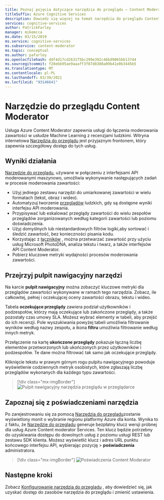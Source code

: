 ```yaml
---
title: Poznaj pojęcia dotyczące narzędzia do przeglądu — Content Moderator
titleSuffix: Azure Cognitive Services
description: Dowiedz się więcej na temat narzędzia do przeglądu Content Moderator, witryny sieci Web, która koordynuje związany z tym, że nastąpi łagodzenie połączonych plików AI i
services: cognitive-services
author: PatrickFarley
manager: mikemcca
ms.date: 03/15/2019
ms.service: cognitive-services
ms.subservice: content-moderator
ms.topic: conceptual
ms.author: pafarley
ms.openlocfilehash: ddf4d17cd2631f5bc299e392c46bd9065bb13744
ms.sourcegitcommit: f28ebb95ae9aaaff3f87d8388a09b41e0b3445b5
ms.translationtype: MT
ms.contentlocale: pl-PL
ms.lasthandoff: 03/30/2021
ms.locfileid: "93146641"
---
```

# <a name="content-moderator-review-tool"></a>Narzędzie do przeglądu Content Moderator

Usługa Azure Content Moderator zapewnia usługi do łączenia moderowania zawartości w usłudze Machine Learning z recenzjami ludzkimi. Witryna internetowa [Narzędzia do przeglądu](https://contentmoderator.cognitive.microsoft.com) jest przyjaznym frontonem, który zapewnia szczegółowy dostęp do tych usług.

## <a name="what-it-does"></a>Wyniki działania

[Narzędzie do przeglądu](https://contentmoderator.cognitive.microsoft.com), używane w połączeniu z interfejsami API moderowanymi maszynowo, umożliwia wykonywanie następujących zadań w procesie moderowania zawartości:

- Użyj jednego zestawu narzędzi do umiarkowanej zawartości w wielu formatach (tekst, obraz i wideo).
- Automatyzuj tworzenie [przeglądów](../review-api.md#reviews) ludzkich, gdy są dostępne wyniki interfejsu API moderowania.
- Przypisywać lub eskalować przeglądy zawartości do wielu zespołów przeglądów zorganizowanych według kategorii zawartości lub poziomu doświadczenia.
- Użyj domyślnych lub niestandardowych filtrów logiki,[](../review-api.md#workflows)aby sortować i śledzić zawartość, bez konieczności pisania kodu.
- Korzystając z [łączników](./configure.md#connectors) , można przetwarzać zawartość przy użyciu usług Microsoft PhotoDNA, analiza tekstu i twarz, a także interfejsów API Content Moderator.
- Pobierz kluczowe metryki wydajności procesów moderowania zawartości.

## <a name="review-tool-dashboard"></a>Przejrzyj pulpit nawigacyjny narzędzi

Na karcie **pulpit nawigacyjny** można zobaczyć kluczowe metryki dla przeglądów zawartości wykonywane w ramach tego narzędzia. Zobacz, ile całkowitej, pełnej i oczekującej oceny zawartości obrazu, tekstu i wideo. 

Tabela **oczekujące przeglądy** zawiera podział użytkowników i podzespołów, którzy mają oczekujące lub zakończone przeglądy, a także pozostały czas umowy SLA. Możesz wybrać elementy w tabeli, aby przejść do ich recenzji. Pole wyszukiwania powyżej tabeli umożliwia filtrowanie wyników według nazwy zespołu, a ikona **filtru** umożliwia filtrowanie według innych metryk.

Przełączenie na kartę **ukończone przeglądy** pokazuje łączną liczbę elementów przetworzonych lub ukończonych przez użytkowników i podzespołów. Te dane można filtrować tak samo jak oczekujące przeglądy.

Kliknięcie tekstu w prawym górnym rogu pulpitu nawigacyjnego powoduje wyświetlenie codziennych metryk osobistych, które zgłaszają liczbę przeglądów wykonanych dla każdego typu zawartości.

> [!div class="mx-imgBorder"]
> ![Pulpit nawigacyjny narzędzia przeglądu w przeglądarce](images/0-dashboard.png)

## <a name="review-tool-credentials"></a>Zapoznaj się z poświadczeniami narzędzia

Po zarejestrowaniu się za pomocą [Narzędzia do przeglądu](https://contentmoderator.cognitive.microsoft.com)zostanie wyświetlony monit o wybranie regionu platformy Azure dla konta. Wynika to z faktu, że [Narzędzie do przeglądu](https://contentmoderator.cognitive.microsoft.com) generuje bezpłatny klucz wersji próbnej dla usług Azure Content moderator Services. Ten klucz będzie potrzebny do uzyskiwania dostępu do dowolnych usług z poziomu usługi REST lub zestawu SDK klienta. Możesz wyświetlić klucz i adres URL punktu końcowego interfejsu API, wybierając pozycję  >  **poświadczenia** administratora.

> [!div class="mx-imgBorder"]
> ![Poświadczenia Content Moderator](images/settings-6-credentials.png)

## <a name="next-steps"></a>Następne kroki

Zobacz [Konfigurowanie narzędzia do przeglądu](./configure.md) , aby dowiedzieć się, jak uzyskać dostęp do zasobów narzędzia do przeglądu i zmienić ustawienia.